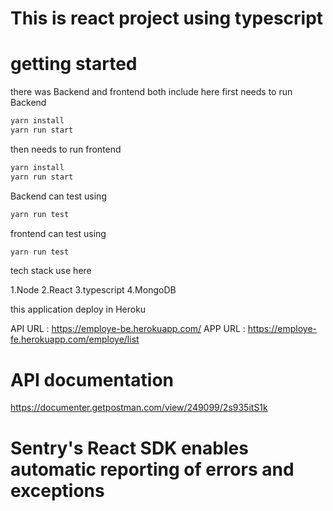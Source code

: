 # This is react project using typescript

# getting started
 there was Backend and frontend both include here
 first needs to run Backend
 ```bash
 yarn install
 yarn run start
 ```

 then needs to run frontend
 ```bash
yarn install
yarn run start
```
Backend can test using
```bash
yarn run test
```

frontend can test using
```bash
yarn run test
``` 
tech stack use here

1.Node
2.React
3.typescript
4.MongoDB

this application deploy in Heroku

API URL : https://employe-be.herokuapp.com/
APP URL : https://employe-fe.herokuapp.com/employe/list

# API documentation  
https://documenter.getpostman.com/view/249099/2s935itS1k

# Sentry's React SDK enables automatic reporting of errors and exceptions


